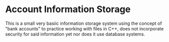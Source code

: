 # Account Information Storage

This is a small very basiic information storage system using the concept of "bank accounts" to practice working with files in C++, does not incorporate security for said information yet nor does it use database systems.
